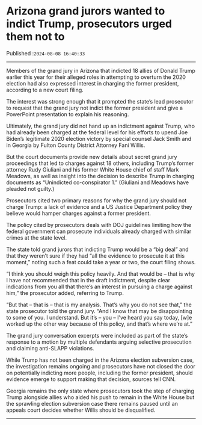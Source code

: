 # Arizona grand jurors wanted to indict Trump, prosecutors urged them not to

Published :`2024-08-08 16:40:33`

---

Members of the grand jury in Arizona that indicted 18 allies of Donald Trump earlier this year for their alleged roles in attempting to overturn the 2020 election had also expressed interest in charging the former president, according to a new court filing.

The interest was strong enough that it prompted the state’s lead prosecutor to request that the grand jury not indict the former president and give a PowerPoint presentation to explain his reasoning.

Ultimately, the grand jury did not hand up an indictment against Trump, who had already been charged at the federal level for his efforts to upend Joe Biden’s legitimate 2020 election victory by special counsel Jack Smith and in Georgia by Fulton County District Attorney Fani Willis.

But the court documents provide new details about secret grand jury proceedings that led to charges against 18 others, including Trump’s former attorney Rudy Giuliani and his former White House chief of staff Mark Meadows, as well as insight into the decision to describe Trump in charging documents as “Unindicted co-conspirator 1.” (Giuliani and Meadows have pleaded not guilty.)

Prosecutors cited two primary reasons for why the grand jury should not charge Trump: a lack of evidence and a US Justice Department policy they believe would hamper charges against a former president.

The policy cited by prosecutors deals with DOJ guidelines limiting how the federal government can prosecute individuals already charged with similar crimes at the state level.

The state told grand jurors that indicting Trump would be a “big deal” and that they weren’t sure if they had “all the evidence to prosecute it at this moment,” noting such a feat could take a year or two, the court filing shows.

“I think you should weigh this policy heavily. And that would be – that is why I have not recommended that in the draft indictment, despite clear indications from you all that there’s an interest in pursuing a charge against him,” the prosecutor added, referring to Trump.

“But that – that is – that is my analysis. That’s why you do not see that,” the state prosecutor told the grand jury. “And I know that may be disappointing to some of you. I understand. But it’s – you – I’ve heard you say today, [w]e worked up the other way because of this policy, and that’s where we’re at.”

The grand jury conversation excerpts were included as part of the state’s response to a motion by multiple defendants arguing selective prosecution and claiming anti-SLAPP violations.

While Trump has not been charged in the Arizona election subversion case, the investigation remains ongoing and prosecutors have not closed the door on potentially indicting more people, including the former president, should evidence emerge to support making that decision, sources tell CNN.

Georgia remains the only state where prosecutors took the step of charging Trump alongside allies who aided his push to remain in the White House but the sprawling election subversion case there remains paused until an appeals court decides whether Willis should be disqualified.

---

